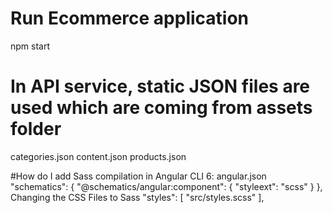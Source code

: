 # Run Ecommerce application
npm start

# In  API service, static JSON files are used which are coming from assets folder
categories.json
content.json
products.json

#How do I add Sass compilation in Angular CLI 6: angular.json
"schematics": {
        "@schematics/angular:component": {
          "styleext": "scss"
        }
},
Changing the CSS Files to Sass
"styles": [
              "src/styles.scss"
          ],
